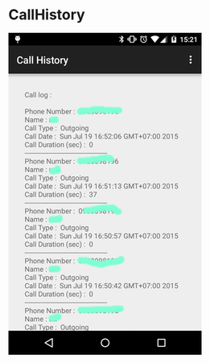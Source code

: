 # CallHistory

![alt tag](https://raw.githubusercontent.com/Bugchain/CallHistory/master/device-2558-07-20-15212222.png)

